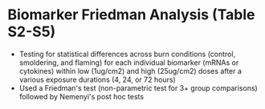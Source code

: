 # Biomarker Friedman Analysis (Table S2-S5)
- Testing for statistical differences across burn conditions (control, smoldering, and flaming) for each individual biomarker (mRNAs or cytokines) within low (1ug/cm2) and high (25ug/cm2) doses after a various exposure durations (4, 24, or 72 hours)
- Used a Friedman's test (non-parametric test for 3+ group comparisons) followed by Nemenyi's post hoc tests
